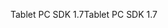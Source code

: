 <span data-ttu-id="b6b93-101">Tablet PC SDK 1.7</span><span class="sxs-lookup"><span data-stu-id="b6b93-101">Tablet PC SDK 1.7</span></span>